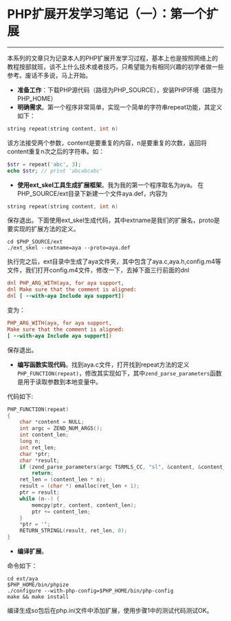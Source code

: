# PHP扩展开发学习笔记（一）：第一个扩展
---
本系列的文章只为记录本人的PHP扩展开发学习过程，基本上也是按照网络上的教程按部就班，谈不上什么技术或者技巧，只希望能为有相同兴趣的初学者做一些参考。废话不多说，马上开始。

* __准备工作__：下载PHP源代码（路径为PHP_SOURCE），安装PHP环境（路径为PHP_HOME）
* __明确需求__。第一个程序非常简单，实现一个简单的字符串repeat功能，其定义如下：

```c
string repeat(string content, int n)
```

该方法接受两个参数，content是要重复的内容，n是要重复的次数，返回将content重复n次之后的字符串。如：

```php
$str = repeat('abc', 3);
echo $str; // print 'abcabcabc'
```

* __使用ext\_skel工具生成扩展框架__。我为我的第一个程序取名为aya。
  在PHP_SOURCE/ext目录下新建一个文件aya.def，内容为

```c
string repeat(string content, int n)
```

保存退出。下面使用ext_skel生成代码，其中extname是我们的扩展名，proto是要实现的扩展方法的定义。

```shell
cd $PHP_SOURCE/ext
./ext_skel --extname=aya --proto=aya.def
```
执行完之后，ext目录中生成了aya文件夹，其中包含了aya.c,aya.h,config.m4等文件，我们打开config.m4文件，修改一下，去掉下面三行前面的dnl

```ini
dnl PHP_ARG_WITH(aya, for aya support,
dnl Make sure that the comment is aligned:
dnl [ --with-aya Include aya support])
```
变为：

```ini
PHP_ARG_WITH(aya, for aya support,
Make sure that the comment is aligned:
[ --with-aya Include aya support])
```
保存退出。

* __编写函数实现代码__。找到aya.c文件，打开找到repeat方法的定义`PHP_FUNCTION(repeat)`，修改其实现如下，其中`zend_parse_parameters`函数是用于读取参数到本地变量中。

代码如下:

```c
PHP_FUNCTION(repeat)
{
    char *content = NULL;
	int argc = ZEND_NUM_ARGS();
	int content_len;
	long n;
	int ret_len;
	char *ptr;
	char *result;     
	if (zend_parse_parameters(argc TSRMLS_CC, "sl", &content, &content_len, &n) == FAILURE)
		return;
	ret_len = (content_len * n);
	result = (char *) emalloc(ret_len + 1);
	ptr = result;
	while (n--) {
		memcpy(ptr, content, content_len);
		ptr += content_len;
	}
	*ptr = '';
	RETURN_STRINGL(result, ret_len, 0);
}
```

* __编译扩展__。

命令如下：

```shell
cd ext/aya
$PHP_HOME/bin/phpize
./configure --with-php-config=$PHP_HOME/bin/php-config
make && make install
```

编译生成so包后在php.ini文件中添加扩展，使用步骤1中的测试代码测试OK。
